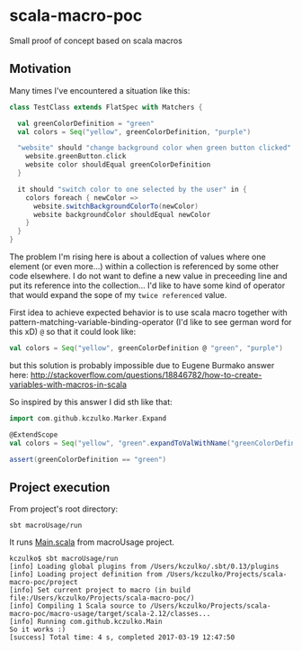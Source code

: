 # scala-macro-poc
Small proof of concept based on scala macros

## Motivation

Many times I've encountered a situation like this:

```scala
class TestClass extends FlatSpec with Matchers {

  val greenColorDefinition = "green"
  val colors = Seq("yellow", greenColorDefinition, "purple")

  "website" should "change background color when green button clicked" in {
    website.greenButton.click
    website color shouldEqual greenColorDefinition
  }

  it should "switch color to one selected by the user" in {
    colors foreach { newColor =>
      website.switchBackgroundColorTo(newColor)
      website backgroundColor shouldEqual newColor
    }
  }
}
```

The problem I'm rising here is about a collection of values where one element (or even more...) within a collection is referenced by some other code elsewhere. I do not want to define a new value in preceeding line and put its reference into the collection... I'd like to have some kind of operator that would expand the sope of my `twice referenced` value.

First idea to achieve expected behavior is to use scala macro together with pattern-matching-variable-binding-operator (I'd like to see german word for this xD) `@` so that it could look like:

```scala
val colors = Seq("yellow", greenColorDefinition @ "green", "purple")
```

but this solution is probably impossible due to Eugene Burmako answer here:
http://stackoverflow.com/questions/18846782/how-to-create-variables-with-macros-in-scala

So inspired by this answer I did sth like that:

```scala
import com.github.kczulko.Marker.Expand

@ExtendScope
val colors = Seq("yellow", "green".expandToValWithName("greenColorDefinition"), "purple")

assert(greenColorDefinition == "green")
```

## Project execution

From project's root directory:
```
sbt macroUsage/run
```

It runs [Main.scala](macro-usage/src/main/scala/com/github/kczulko/Main.scala) from macroUsage project.

```
kczulko$ sbt macroUsage/run
[info] Loading global plugins from /Users/kczulko/.sbt/0.13/plugins
[info] Loading project definition from /Users/kczulko/Projects/scala-macro-poc/project
[info] Set current project to macro (in build file:/Users/kczulko/Projects/scala-macro-poc/)
[info] Compiling 1 Scala source to /Users/kczulko/Projects/scala-macro-poc/macro-usage/target/scala-2.12/classes...
[info] Running com.github.kczulko.Main
So it works :)
[success] Total time: 4 s, completed 2017-03-19 12:47:50
```
